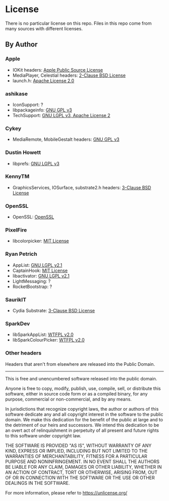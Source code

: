 # License
There is no particular license on this repo. Files in this repo come from many sources with different licenses.

## By Author
### Apple
* IOKit headers: [Apple Public Source License](https://opensource.apple.com/license/apsl/)
* MediaPlayer, Celestial headers: [2-Clause BSD License](https://github.com/WebKit/webkit/blob/master/Source/WebCore/LICENSE-APPLE)
* launch.h: [Apache License 2.0](https://www.apache.org/licenses/LICENSE-2.0.html)

### ashikase
* IconSupport: ?
* libpackageinfo: [GNU GPL v3](https://github.com/ashikase/libpackageinfo/blob/master/LICENSE)
* TechSupport: [GNU LGPL v3, Apache License 2](https://github.com/ashikase/TechSupport/blob/master/LICENSE)

### Cykey
* MediaRemote, MobileGestalt headers: [GNU GPL v3](https://github.com/Cykey/ios-reversed-headers/blob/master/LICENSE.txt)

### Dustin Howett
* libprefs: [GNU LGPL v3](https://github.com/DHowett/preferenceloader/blob/master/LICENSE)

### KennyTM
* GraphicsServices, IOSurface, substrate2.h headers: [3-Clause BSD License](https://opensource.org/licenses/BSD-3-Clause)

### OpenSSL
* OpenSSL: [OpenSSL](https://www.openssl.org/source/license.html)

### PixelFire
* libcolorpicker: [MIT License](https://github.com/atomikpanda/libcolorpicker/blob/master/LICENSE.md)

### Ryan Petrich
* AppList: [GNU LGPL v2.1](https://github.com/rpetrich/AppList/blob/master/LICENSE)
* CaptainHook: [MIT License](https://mit-license.org/)
* libactivator: [GNU LGPL v2.1](https://www.gnu.org/licenses/old-licenses/lgpl-2.1.html)
* LightMessaging: ?
* RocketBootstrap: ?

### SaurikIT
* Cydia Substrate: [3-Clause BSD License](https://opensource.org/licenses/BSD-3-Clause)

### SparkDev
* libSparkAppList: [WTFPL v2.0](https://github.com/SparkDev97/libSparkAppList/blob/master/LICENSE.md)
* libSparkColourPicker: [WTFPL v2.0](https://github.com/SparkDev97/libSparkColourPicker/blob/master/LICENSE.md)

### Other headers
Headers that aren't from elsewhere are released into the Public Domain.

---

This is free and unencumbered software released into the public domain.

Anyone is free to copy, modify, publish, use, compile, sell, or
distribute this software, either in source code form or as a compiled
binary, for any purpose, commercial or non-commercial, and by any
means.

In jurisdictions that recognize copyright laws, the author or authors
of this software dedicate any and all copyright interest in the
software to the public domain. We make this dedication for the benefit
of the public at large and to the detriment of our heirs and
successors. We intend this dedication to be an overt act of
relinquishment in perpetuity of all present and future rights to this
software under copyright law.

THE SOFTWARE IS PROVIDED "AS IS", WITHOUT WARRANTY OF ANY KIND,
EXPRESS OR IMPLIED, INCLUDING BUT NOT LIMITED TO THE WARRANTIES OF
MERCHANTABILITY, FITNESS FOR A PARTICULAR PURPOSE AND NONINFRINGEMENT.
IN NO EVENT SHALL THE AUTHORS BE LIABLE FOR ANY CLAIM, DAMAGES OR
OTHER LIABILITY, WHETHER IN AN ACTION OF CONTRACT, TORT OR OTHERWISE,
ARISING FROM, OUT OF OR IN CONNECTION WITH THE SOFTWARE OR THE USE OR
OTHER DEALINGS IN THE SOFTWARE.

For more information, please refer to <https://unlicense.org/>
